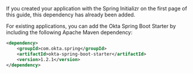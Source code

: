 If you created your application with the Spring Initializr on the <GuideLink link="../before-you-begin/">first page of this guide</GuideLink>, this dependency has already been added.

For existing applications, you can add the Okta Spring Boot Starter by including the following Apache Maven dependency: 

```xml
<dependency>
    <groupId>com.okta.spring</groupId>
    <artifactId>okta-spring-boot-starter</artifactId>
    <version>1.2.1</version>
</dependency>
```
